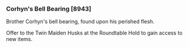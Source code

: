 ### Corhyn's Bell Bearing [8943]

Brother Corhyn's bell bearing, found upon his perished flesh.

Offer to the Twin Maiden Husks at the Roundtable Hold to gain access to new items.